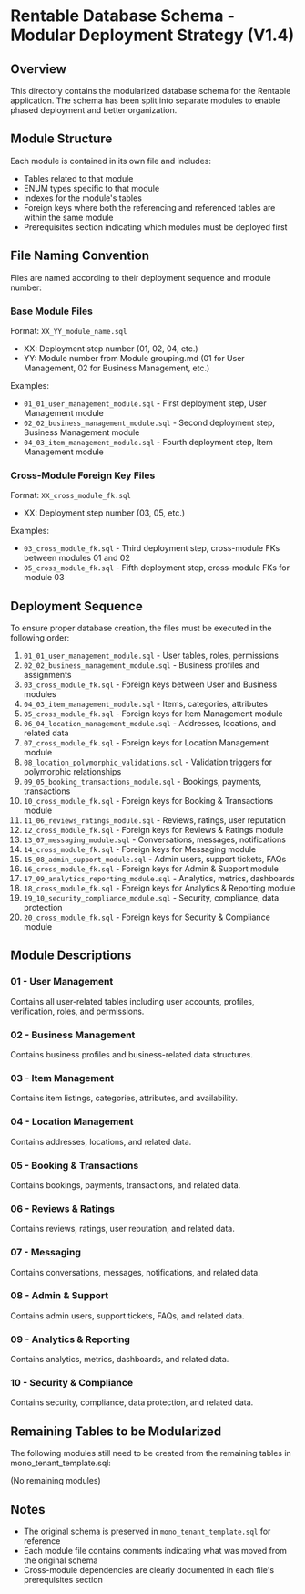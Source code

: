 # Rentable Database Schema - Modular Deployment Strategy (V1.4)

## Overview

This directory contains the modularized database schema for the Rentable application. The schema has been split into separate modules to enable phased deployment and better organization.

## Module Structure

Each module is contained in its own file and includes:
- Tables related to that module
- ENUM types specific to that module
- Indexes for the module's tables
- Foreign keys where both the referencing and referenced tables are within the same module
- Prerequisites section indicating which modules must be deployed first

## File Naming Convention

Files are named according to their deployment sequence and module number:

### Base Module Files
Format: `XX_YY_module_name.sql`
- XX: Deployment step number (01, 02, 04, etc.)
- YY: Module number from Module grouping.md (01 for User Management, 02 for Business Management, etc.)

Examples:
- `01_01_user_management_module.sql` - First deployment step, User Management module
- `02_02_business_management_module.sql` - Second deployment step, Business Management module
- `04_03_item_management_module.sql` - Fourth deployment step, Item Management module

### Cross-Module Foreign Key Files
Format: `XX_cross_module_fk.sql`
- XX: Deployment step number (03, 05, etc.)

Examples:
- `03_cross_module_fk.sql` - Third deployment step, cross-module FKs between modules 01 and 02
- `05_cross_module_fk.sql` - Fifth deployment step, cross-module FKs for module 03

## Deployment Sequence

To ensure proper database creation, the files must be executed in the following order:

1. `01_01_user_management_module.sql` - User tables, roles, permissions
2. `02_02_business_management_module.sql` - Business profiles and assignments
3. `03_cross_module_fk.sql` - Foreign keys between User and Business modules
4. `04_03_item_management_module.sql` - Items, categories, attributes
5. `05_cross_module_fk.sql` - Foreign keys for Item Management module
6. `06_04_location_management_module.sql` - Addresses, locations, and related data
7. `07_cross_module_fk.sql` - Foreign keys for Location Management module
8. `08_location_polymorphic_validations.sql` - Validation triggers for polymorphic relationships
9. `09_05_booking_transactions_module.sql` - Bookings, payments, transactions
10. `10_cross_module_fk.sql` - Foreign keys for Booking & Transactions module
11. `11_06_reviews_ratings_module.sql` - Reviews, ratings, user reputation
12. `12_cross_module_fk.sql` - Foreign keys for Reviews & Ratings module
13. `13_07_messaging_module.sql` - Conversations, messages, notifications
14. `14_cross_module_fk.sql` - Foreign keys for Messaging module
15. `15_08_admin_support_module.sql` - Admin users, support tickets, FAQs
16. `16_cross_module_fk.sql` - Foreign keys for Admin & Support module
17. `17_09_analytics_reporting_module.sql` - Analytics, metrics, dashboards
18. `18_cross_module_fk.sql` - Foreign keys for Analytics & Reporting module
19. `19_10_security_compliance_module.sql` - Security, compliance, data protection
20. `20_cross_module_fk.sql` - Foreign keys for Security & Compliance module

## Module Descriptions

### 01 - User Management
Contains all user-related tables including user accounts, profiles, verification, roles, and permissions.

### 02 - Business Management
Contains business profiles and business-related data structures.

### 03 - Item Management
Contains item listings, categories, attributes, and availability.

### 04 - Location Management
Contains addresses, locations, and related data.

### 05 - Booking & Transactions
Contains bookings, payments, transactions, and related data.

### 06 - Reviews & Ratings
Contains reviews, ratings, user reputation, and related data.

### 07 - Messaging
Contains conversations, messages, notifications, and related data.

### 08 - Admin & Support
Contains admin users, support tickets, FAQs, and related data.

### 09 - Analytics & Reporting
Contains analytics, metrics, dashboards, and related data.

### 10 - Security & Compliance
Contains security, compliance, data protection, and related data.

## Remaining Tables to be Modularized

The following modules still need to be created from the remaining tables in mono_tenant_template.sql:

(No remaining modules)

## Notes
- The original schema is preserved in `mono_tenant_template.sql` for reference
- Each module file contains comments indicating what was moved from the original schema
- Cross-module dependencies are clearly documented in each file's prerequisites section
